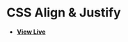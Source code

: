# CSS Align & Justify

- [**View Live**](https://tahmid-sarker.github.io/Modern-HTML-CSS-Notes/06-CSS-Flexbox/02-Align-and-Justify/)